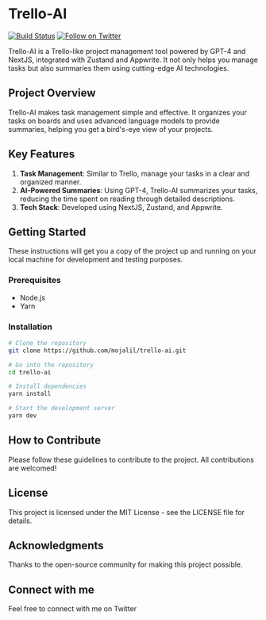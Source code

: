 # Trello-AI

[![Build Status](https://travis-ci.org/mojalil/trello-ai.svg?branch=master)](https://travis-ci.org/mojalil/trello-ai) 
[![Follow on Twitter](https://img.shields.io/twitter/follow/motypes.svg?style=social&logo=twitter)](https://twitter.com/intent/follow?screen_name=motypes)

Trello-AI is a Trello-like project management tool powered by GPT-4 and NextJS, integrated with Zustand and Appwrite. It not only helps you manage tasks but also summaries them using cutting-edge AI technologies.

## Project Overview
Trello-AI makes task management simple and effective. It organizes your tasks on boards and uses advanced language models to provide summaries, helping you get a bird's-eye view of your projects.

## Key Features
1. **Task Management**: Similar to Trello, manage your tasks in a clear and organized manner.
2. **AI-Powered Summaries**: Using GPT-4, Trello-AI summarizes your tasks, reducing the time spent on reading through detailed descriptions.
3. **Tech Stack**: Developed using NextJS, Zustand, and Appwrite.

## Getting Started
These instructions will get you a copy of the project up and running on your local machine for development and testing purposes. 

### Prerequisites
- Node.js
- Yarn

### Installation
```bash
# Clone the repository
git clone https://github.com/mojalil/trello-ai.git

# Go into the repository
cd trello-ai

# Install dependencies
yarn install

# Start the development server
yarn dev
```

## How to Contribute 
Please follow these guidelines to contribute to the project. All contributions are welcomed!

## License
This project is licensed under the MIT License - see the LICENSE file for details.

## Acknowledgments
Thanks to the open-source community for making this project possible.

## Connect with me
Feel free to connect with me on Twitter


